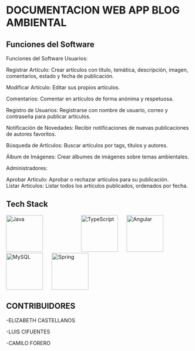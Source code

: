 # DOCUMENTACION WEB APP BLOG AMBIENTAL

## Funciones del Software

Funciones del Software
Usuarios:

Registrar Artículo: Crear artículos con título, temática, descripción, imagen, comentarios, estado y fecha de publicación.</br>

Modificar Artículo: Editar sus propios artículos.</br>

Comentarios: Comentar en artículos de forma anónima y respetuosa.</br>

Registro de Usuarios: Registrarse con nombre de usuario, correo y contraseña para publicar artículos.</br>

Notificación de Novedades: Recibir notificaciones de nuevas publicaciones de autores favoritos.</br>

Búsqueda de Artículos: Buscar artículos por tags, títulos y autores.</br>

Álbum de Imágenes: Crear álbumes de imágenes sobre temas ambientales.</br>

Administradores:

Aprobar Artículo: Aprobar o rechazar artículos para su publicación.</br>
Listar Artículos: Listar todos los artículos publicados, ordenados por fecha.</br>

## Tech Stack

<div>
    <img src="https://cdn.jsdelivr.net/gh/devicons/devicon@latest/icons/java/java-original-wordmark.svg" alt="Java" width="100" height="100" style="display: inline-block; margin-right: 100px;">
    <img src="https://cdn.jsdelivr.net/gh/devicons/devicon@latest/icons/typescript/typescript-original.svg" alt="TypeScript" width="100" height="100" style="display: inline-block; margin-right: 20px;">
    <img src="https://cdn.jsdelivr.net/gh/devicons/devicon@latest/icons/angular/angular-original.svg" alt="Angular" width="100" height="100" style="display: inline-block; margin-right: 20px;">
    <img src="https://cdn.jsdelivr.net/gh/devicons/devicon@latest/icons/mysql/mysql-original-wordmark.svg" alt="MySQL" width="100" height="100" style="display: inline-block; margin-right: 20px;">
    <img src="https://cdn.jsdelivr.net/gh/devicons/devicon@latest/icons/spring/spring-original.svg" alt="Spring" width="100" height="100" style="display: inline-block; margin-right: 20px;">
</div>

## CONTRIBUIDORES

-ELIZABETH CASTELLANOS

-LUIS CIFUENTES

-CAMILO FORERO
